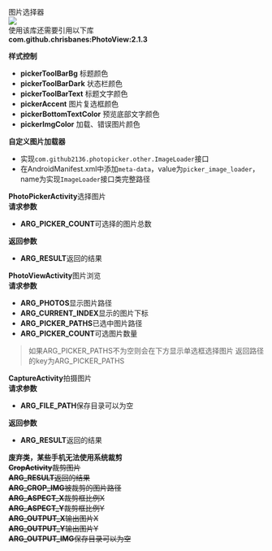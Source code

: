图片选择器  
[![](https://jitpack.io/v/github2136/PhotoPicker.svg)](https://jitpack.io/#github2136/PhotoPicker)  
使用该库还需要引用以下库  
**com.github.chrisbanes:PhotoView:2.1.3**  

**样式控制**  
* **pickerToolBarBg** 标题颜色  
* **pickerToolBarDark** 状态栏颜色  
* **pickerToolBarText** 标题文字颜色  
* **pickerAccent** 图片复选框颜色  
* **pickerBottomTextColor** 预览底部文字颜色  
* **pickerImgColor** 加载、错误图片颜色  

**自定义图片加载器**  
* 实现`com.github2136.photopicker.other.ImageLoader`接口  
* 在AndroidManifest.xml中添加`meta-data`，value为`picker_image_loader`，name为实现`ImageLoader`接口类完整路径  
  
**PhotoPickerActivity**选择图片  
**请求参数**  

* **ARG_PICKER_COUNT**可选择的图片总数  

**返回参数**  

* **ARG_RESULT**返回的结果  

**PhotoViewActivity**图片浏览  
**请求参数**  

* **ARG_PHOTOS**显示图片路径   
* **ARG_CURRENT_INDEX**显示的图片下标  
* **ARG_PICKER_PATHS**已选中图片路径  
* **ARG_PICKER_COUNT**可选图片数量  

> 如果ARG_PICKER_PATHS不为空则会在下方显示单选框选择图片 返回路径的key为ARG_PICKER_PATHS  

**CaptureActivity**拍摄图片  
**请求参数**  

* **ARG_FILE_PATH**保存目录可以为空  

**返回参数**  

* **ARG_RESULT**返回的结果  

**废弃类，某些手机无法使用系统裁剪**  
~~**CropActivity**裁剪图片  
**ARG_RESULT**返回的结果  
**ARG_CROP_IMG**被裁剪的图片路径  
**ARG_ASPECT_X**裁剪框比例X  
**ARG_ASPECT_Y**裁剪框比例Y  
**ARG_OUTPUT_X**输出图片X  
**ARG_OUTPUT_Y**输出图片Y  
**ARG_OUTPUT_IMG**保存目录可以为空~~
